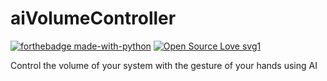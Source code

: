 # aiVolumeController

[![forthebadge made-with-python](http://ForTheBadge.com/images/badges/made-with-python.svg)](https://www.python.org/)
[![Open Source Love svg1](https://badges.frapsoft.com/os/v1/open-source.svg?v=103)](https://github.com/ellerbrock/open-source-badges/)

Control the volume of your system with the gesture of your hands using AI


